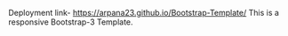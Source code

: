 Deployment link- https://arpana23.github.io/Bootstrap-Template/
This is a responsive Bootstrap-3 Template.
